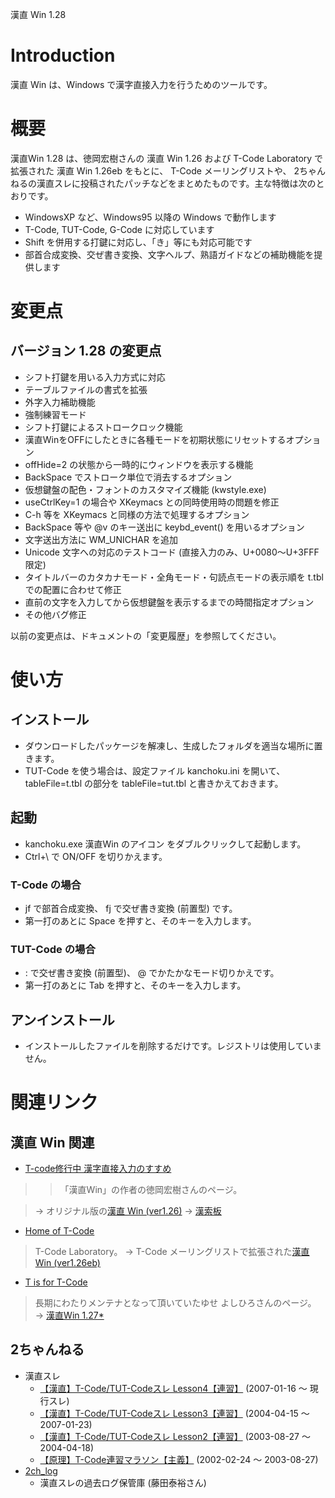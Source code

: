 漢直 Win 1.28

# Introduction #

漢直 Win は、Windows で漢字直接入力を行うためのツールです。


# 概要 #

漢直Win 1.28 は、徳岡宏樹さんの 漢直 Win 1.26 および T-Code Laboratory で拡張された 漢直 Win 1.26eb をもとに、 T-Code メーリングリストや、 2ちゃんねるの漢直スレに投稿されたパッチなどをまとめたものです。主な特徴は次のとおりです。

  * WindowsXP など、Windows95 以降の Windows で動作します
  * T-Code, TUT-Code, G-Code に対応しています
  * Shift を併用する打鍵に対応し、「き」等にも対応可能です
  * 部首合成変換、交ぜ書き変換、文字ヘルプ、熟語ガイドなどの補助機能を提供します

# 変更点 #

## バージョン 1.28 の変更点 ##

  * シフト打鍵を用いる入力方式に対応
  * テーブルファイルの書式を拡張
  * 外字入力補助機能
  * 強制練習モード
  * シフト打鍵によるストロークロック機能
  * 漢直WinをOFFにしたときに各種モードを初期状態にリセットするオプション
  * offHide=2 の状態から一時的にウィンドウを表示する機能
  * BackSpace でストローク単位で消去するオプション
  * 仮想鍵盤の配色・フォントのカスタマイズ機能 (kwstyle.exe)
  * useCtrlKey=1 の場合や XKeymacs との同時使用時の問題を修正
  * C-h 等を XKeymacs と同様の方法で処理するオプション
  * BackSpace 等や @v のキー送出に keybd\_event() を用いるオプション
  * 文字送出方法に WM\_UNICHAR を追加
  * Unicode 文字への対応のテストコード (直接入力のみ、U+0080～U+3FFF限定)
  * タイトルバーのカタカナモード・全角モード・句読点モードの表示順を t.tbl での配置に合わせて修正
  * 直前の文字を入力してから仮想鍵盤を表示するまでの時間指定オプション
  * その他バグ修正

以前の変更点は、ドキュメントの「変更履歴」を参照してください。

# 使い方 #

## インストール ##

  * ダウンロードしたパッケージを解凍し、生成したフォルダを適当な場所に置きます。
  * TUT-Code を使う場合は、設定ファイル kanchoku.ini を開いて、 tableFile=t.tbl の部分を tableFile=tut.tbl と書きかえておきます。

## 起動 ##

  * kanchoku.exe 漢直Win のアイコン をダブルクリックして起動します。
  * Ctrl+\ で ON/OFF を切りかえます。

### T-Code の場合 ###

  * jf で部首合成変換、 fj で交ぜ書き変換 (前置型) です。
  * 第一打のあとに Space を押すと、そのキーを入力します。

### TUT-Code の場合 ###

  * : で交ぜ書き変換 (前置型)、 @ でかたかなモード切りかえです。
  * 第一打のあとに Tab を押すと、そのキーを入力します。

## アンインストール ##

  * インストールしたファイルを削除するだけです。レジストリは使用していません。

# 関連リンク #

## 漢直 Win 関連 ##

  * [T-code修行中 漢字直接入力のすすめ](http://t.pos.to/tc/)
> > 「漢直Win」の作者の徳岡宏樹さんのページ。

> → オリジナル版の[漢直 Win (ver1.26)](http://t.pos.to/tc/kanchoku.html)
> → [漢索板](http://t.pos.to/tc/kansaku.html)
  * [Home of T-Code](http://openlab.jp/tcode/)
> T-Code Laboratory。
> → T-Code メーリングリストで拡張された[漢直 Win (ver1.26eb)](http://openlab.jp/tcode/soft.html)
  * [T is for T-Code](http://www.sato.kuis.kyoto-u.ac.jp/~yuse/tcode/)
> 長期にわたりメンテナとなって頂いていたゆせ よしひろさんのページ。
> → [漢直Win 1.27\*](http://www.sato.kuis.kyoto-u.ac.jp/~yuse/tcode/kw/)

## 2ちゃんねる ##

  * 漢直スレ
    * [【漢直】T-Code/TUT-Codeスレ Lesson4【連習】](http://pc12.2ch.net/test/read.cgi/unix/1168873587/) (2007-01-16 〜 現行スレ)
    * [【漢直】T-Code/TUT-Codeスレ Lesson3【連習】](http://pc8.2ch.net/test/read.cgi/unix/1082032043/) (2004-04-15 〜 2007-01-23)
    * [【漢直】T-Code/TUT-Codeスレ Lesson2【連習】](http://pc.2ch.net/test/read.cgi/unix/1061936143/) (2003-08-27 〜 2004-04-18)
    * [【原理】T-Code連習マラソン【主義】](http://pc.2ch.net/test/read.cgi/unix/1014523030/) (2002-02-24 〜 2003-08-27)
  * [2ch\_log](http://homepage3.nifty.com/songs/tcode/2ch/index.html)
    * 漢直スレの過去ログ保管庫 (藤田泰裕さん)